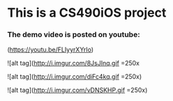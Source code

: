 # This is a CS490iOS project

### The demo video is posted on youtube:

(https://youtu.be/FLIyyrXYrIo)

![alt tag](http://i.imgur.com/8JsJInq.gif =250x

![alt tag](http://i.imgur.com/diFc4kq.gif =250x)

![alt tag](http://i.imgur.com/vDNSKHP.gif =250x)

